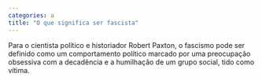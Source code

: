 ```yaml
---
categories: a
title: "O que significa ser fascista"
---
```

Para o cientista político e historiador Robert Paxton, o fascismo pode ser definido como um comportamento político marcado por uma preocupação obsessiva com a decadência e a humilhação de um grupo social, tido como vítima.